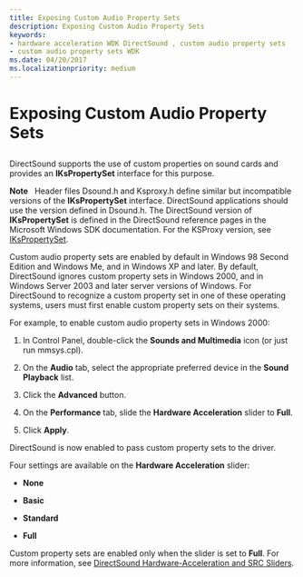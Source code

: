 ```yaml
---
title: Exposing Custom Audio Property Sets
description: Exposing Custom Audio Property Sets
keywords:
- hardware acceleration WDK DirectSound , custom audio property sets
- custom audio property sets WDK
ms.date: 04/20/2017
ms.localizationpriority: medium
---
```


# Exposing Custom Audio Property Sets


## <span id="exposing_custom_audio_property_sets"></span><span id="EXPOSING_CUSTOM_AUDIO_PROPERTY_SETS"></span>


DirectSound supports the use of custom properties on sound cards and provides an **IKsPropertySet** interface for this purpose.

**Note**   Header files Dsound.h and Ksproxy.h define similar but incompatible versions of the **IKsPropertySet** interface. DirectSound applications should use the version defined in Dsound.h. The DirectSound version of **IKsPropertySet** is defined in the DirectSound reference pages in the Microsoft Windows SDK documentation. For the KSProxy version, see [IKsPropertySet](/windows-hardware/drivers/ddi/dsound/nn-dsound-ikspropertyset).

 

Custom audio property sets are enabled by default in Windows 98 Second Edition and Windows Me, and in Windows XP and later. By default, DirectSound ignores custom property sets in Windows 2000, and in Windows Server 2003 and later server versions of Windows. For DirectSound to recognize a custom property set in one of these operating systems, users must first enable custom property sets on their systems.

For example, to enable custom audio property sets in Windows 2000:

1.  In Control Panel, double-click the **Sounds and Multimedia** icon (or just run mmsys.cpl).

2.  On the **Audio** tab, select the appropriate preferred device in the **Sound Playback** list.

3.  Click the **Advanced** button.

4.  On the **Performance** tab, slide the **Hardware Acceleration** slider to **Full**.

5.  Click **Apply**.

DirectSound is now enabled to pass custom property sets to the driver.

Four settings are available on the **Hardware Acceleration** slider:

-   **None**

-   **Basic**

-   **Standard**

-   **Full**

Custom property sets are enabled only when the slider is set to **Full**. For more information, see [DirectSound Hardware-Acceleration and SRC Sliders](directsound-hardware-acceleration-and-src-sliders.md).

 

